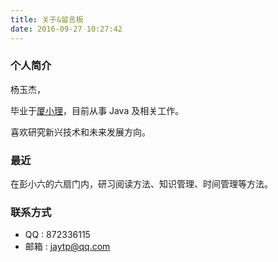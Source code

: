 ```yaml
---
title: 关于&留言板
date: 2016-09-27 10:27:42
---
```

### 个人简介
杨玉杰，

毕业于[厦小理](https://www.xmut.edu.cn/)，目前从事 Java 及相关工作。

喜欢研究新兴技术和未来发展方向。

### 最近
在彭小六的六扇门内，研习阅读方法、知识管理、时间管理等方法。


### 联系方式
- QQ : 872336115
- 邮箱 : jaytp@qq.com
